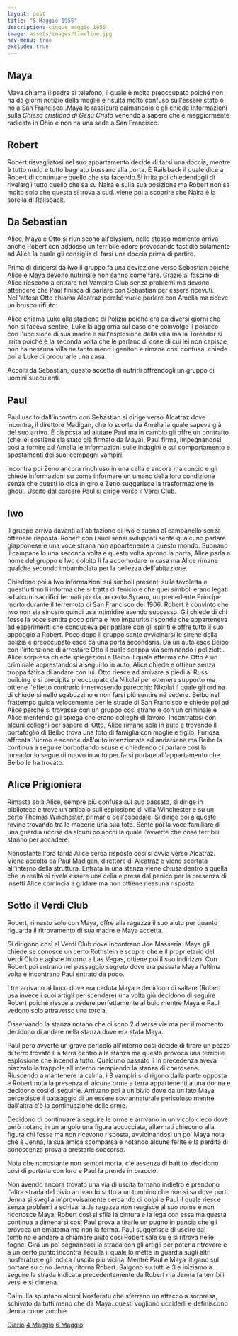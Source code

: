 ```yaml
---
layout: post
title: "5 Maggio 1956"
description: cinque maggio 1956
image: assets/images/timeline.jpg
nav-menu: true
exclude: true
---
```


## Maya

Maya chiama il padre al telefono, il quale è molto preoccupato poiché non ha da giorni notizie della moglie e risulta molto confuso sull'essere stato o no a San Francisco..Maya lo rassicura calmandolo e gli chiede informazioni sulla _Chiesa cristiana di Gesù Cristo_ venendo a sapere che è maggiormente radicata in Ohio e non ha una sede a San Francisco.

## Robert 

Robert risvegliatosi nel suo appartamento decide di farsi una doccia, mentre è tutto nudo e tutto bagnato bussano alla porta. È Railsback  il quale dice a Robert di continuare quello che sta facendo.Si irrita poi chiedendogli di rivelargli tutto quello che sa su Naira e sulla sua posizione ma Robert non sa molto solo che questa si trova a sud..viene poi a scoprire che Naira è la sorella di Railsback.

## Da Sebastian

Alice, Maya e Otto si riuniscono all'elysium, nello stesso momento arriva anche Robert con addosso un terribile odore provocando fastidio solamente ad Alice la quale gli consiglia di farsi una doccia prima di partire.

Prima di dirigersi da Iwo il gruppo fa una deviazione verso Sebastian poiché Alice e Maya devono nutrirsi e non sanno come fare. Grazie al fascino di Alice riescono a entrare nel Vampire Club senza problemi ma devono attendere che Paul finisca di parlare con Sebastian per essere ricevuti. Nell'attesa Otto chiama Alcatraz perché vuole parlare con Amelia ma riceve un brusco rifiuto.

Alice chiama Luke alla stazione di Polizia poiché era da diversi giorni che non si faceva sentire, Luke la aggiorna sul caso che coinvolge il polacco con l'uccisione di sua madre e sull'esplosione della villa ma la Toreador si irrita poiché è la seconda volta che le parlano di cose di cui lei non capisce, non ha nessuna villa ne tanto meno i genitori e rimane così confusa..chiede poi a Luke di procurarle una casa.

Accolti da Sebastian, questo accetta di nutrirli offrendogli un gruppo di uomini succulenti.

## Paul

Paul uscito dall'incontro con Sebastian si dirige verso Alcatraz dove incontra, il direttore Madigan, che lo scorta da Amelia la quale sapeva già del suo arrivo. È disposta ad aiutare Paul ma in cambio gli offre un contratto (che lei sostiene sia stato già firmato da Maya), Paul firma, impegnandosi così a fornire ad Amelia le informazioni sulle indagini e sul comportamento e spostamenti dei suoi compagni vampiri. 

Incontra poi Zeno ancora rinchiuso in una cella e ancora malconcio e gli chiede informazioni su come informare un umano della loro condizione senza che questi lo dica in giro e Zeno suggerisce la trasformazione in ghoul. Uscito dal carcere Paul si dirige verso il Verdi Club.

## Iwo

Il gruppo arriva davanti all'abitazione di Iwo e suona al campanello senza ottenere risposta. Robert con i suoi sensi sviluppati sente qualcuno parlare giapponese e una voce strana non appartenente a questo mondo. Suonano il campanello una seconda volta e questa volta aprono la porta, Alice parla a nome del gruppo e Iwo colpito li fa accomodare in casa ma Alice rimane qualche secondo imbambolata per la bellezza dell'abitazione.

Chiedono poi a Iwo informazioni sui simboli presenti sulla tavoletta e quest'ultimo li informa che si tratta di fenicio e che quei simboli erano legati ad alcuni sacrifici fermati poi da un certo Syrano, un precedente Principe morto durante il terremoto di San Francisco del 1906. Robert è convinto che Iwo non sia sincero quindi usa intimidire avendo successo.  Gli chiede di chi fosse la voce sentita poco prima e Iwo impaurito risponde che apparteneva ad esperimenti che conduceva per parlare con gli spiriti e offre tutto il suo appoggio a Robert. Poco dopo il gruppo sente avvicinarsi le sirene della polizia e preoccupato  esce da una porta secondaria. Da un auto esce Beibo con l'intenzione di arrestare Otto il quale scappa via seminando i poliziotti. Alice sorpresa chiede spiegazioni a Beibo il quale afferma che Otto è un criminale apprestandosi a seguirlo in auto, Alice chiede e ottiene senza troppa fatica di andare con lui. Otto riesce ad arrivare a piedi al Russ building e si precipita preoccupato da Nikolai per ottenere supporto ma ottiene l'effetto contrario innervosendo parecchio Nikolai il quale gli ordina di chiudersi nello sgabuzzino e non farsi più sentire né vedere. Beibo nel frattempo guida velocemente per le strade di San Francisco e chiede poi ad Alice perché si trovasse con un gruppo così strano e con un criminale e Alice mentendo gli spiega che erano colleghi di lavoro. Incontratosi con alcuni colleghi per sapere di Otto, Alice rimane sola in auto e trovando il portafoglio di Beibo trova una foto di famiglia con moglie e figlio. Furiosa affronta l'uomo e scende dall'auto intenzionata ad andarsene ma Beibo la continua a seguire borbottando scuse e chiedendo di parlare così la toreador lo segue di nuovo in auto per farsi portare all'appartamento che Beibo le ha trovato. 

## Alice Prigioniera

Rimasta sola Alice, sempre più confusa sul suo passato, si dirige in biblioteca e trova un articolo sull'esplosione di villa Winchester e su un certo Thomas Winchester, primario dell'ospedale. Si dirige poi a queste rovine trovando tra le macerie una sua foto. Sente poi la voce familiare di una  guardia uccisa da alcuni polacchi la quale  l'avverte che cose terribili stanno per accadere. 

Nonostante l'ora tarda Alice cerca risposte così si avvia verso Alcatraz. Viene accolta da Paul Madigan, direttore di Alcatraz e viene scortata all'interno della struttura. Entrata in una stanza viene chiusa dentro a quella che in realtà si rivela essere una cella e presa dal panico per la presenza di insetti Alice comincia a gridare ma non ottiene nessuna risposta.

## Sotto il Verdi Club

Robert, rimasto solo con Maya, offre alla ragazza il suo aiuto per quanto riguarda il ritrovamento di sua madre e Maya accetta. 

Si dirigono  così al Verdi Club dove incontrano Joe Masseria. Maya gli chiede se conosce un certo Rothstein e scopre che è il proprietario del Verdi Club e agisce intorno a Las Vegas, ottiene poi il suo indirizzo. Con Robert poi entrano nel passaggio segreto dove era passata Maya l'ultima volta è incontrano Paul entrato da poco. 

I tre arrivano al buco dove era caduta Maya e decidono di saltare (Robert usa invece i suoi artigli per scendere) una volta giù decidono di seguire Robert poiché riesce a vedere perfettamente al buio mentre Maya e Paul vedono solo attraverso una torcia.

Osservando la stanza notano che ci sono 2 diverse vie ma per il momento decidono di andare nella stanza dove era stata Maya. 

Paul però avverte un grave pericolo all'interno così decide di tirare un pezzo di ferro trovato lì a terra dentro alla stanza ma questo provoca una terribile esplosione che incendia tutto. Qualcuno passato lì in precedenza aveva piazzato la trappola all'interno riempiendo la stanza di cherosene. Riuscendo a mantenere la calma, i 3 vampiri si dirigono dalla parte opposta e Robert nota la presenza di alcune orme a terra appartenenti a una donna e decidono così di seguirle. Arrivano poi a un bivio dove da un lato Maya percepisce il passaggio di un essere sovrannaturale pericoloso mentre dall'altra c'è la continuazione delle orme. 

Decidono di continuare a seguire le orme e arrivano in un vicolo cieco dove però notano in un angolo una figura accucciata, allarmati chiedono alla figura chi fosse ma non ricevono risposta, avvicinandosi un po' Maya nota che è Jenna, la sua amica scomparsa e notando alcune ferite e la perdita di conoscenza prova a prestarle soccorso. 

Nota che nonostante non sembri morta, c'è assenza di battito..decidono così di portarla con loro e Paul la prende in braccio. 

Non avendo ancora trovato una via di uscita tornano indietro e prendono l'altra strada del bivio arrivando sotto a un tombino che non si sa dove porti. Jenna si sveglia improvvisamente cercando di colpire Paul il quale riesce senza problemi a schivarla..la ragazza non reagisce al suo nome e non riconosce Maya, Robert così si sfila la cintura e la lega con essa ma questa continua a dimenarsi così Paul prova a tirarle un pugno in pancia che gli provoca un ematoma ma non la ferma. Paul suggerisce di uscire dal tombino e andare a chiamare aiuto così Robert sale su e si ritrova nelle fogne. Gira un po' segnandosi la strada con gli artigli per poterla ritrovare e a un certo punto incontra Tequila il quale lo mette in guardia sugli altri nosferatus e gli indica l'uscita più vicina. Mentre Paul e Maya litigano sul portare su o no Jenna, ritorna Robert. Salgono su tutti e 3 e iniziamo a seguire la strada indicata precedentemente da Robert ma Jenna fa terribili versi e si dimena. 

Dal nulla spuntano alcuni Nosferatu che sferrano un attacco a sorpresa, schivato da tutti meno che da Maya..questi vogliono ucciderli e definiscono Jenna come zombie.

<a href="http://xabacadabra.com/cursed-legacy/diario" class="button">Diario</a>
<a href="4-maggio-1956.html" class="button back">4 Maggio</a>
<a href="6-maggio-1956.html" class="button next">6 Maggio</a>